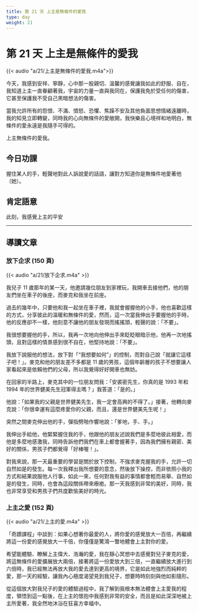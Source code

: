 ```yaml
---
title: 第 21 天 上主是無條件的愛我
type: day
weight: 21
---
```


# 第 21 天 上主是無條件的愛我

{{< audio "a/21/上主是無條件的愛我.m4a">}}

今天，我感到安祥、寧靜，心中那一股親切、溫馨的感覺讓我如此的舒服、自在，我知道上主一直眷顧著我，宇宙的力量一直與我同在，保護我免於受任何的傷害，它甚至保護我不受自己黑暗想法的傷害。

當我允許所有的怨恨、不滿、憤怒、恐懼、焦躁不安及其他負面思想情緒遠離時，我的知見立即轉變，同時我的心向無條件的愛敞開，我快樂且心境祥和地明白，無條件的愛永遠是我隨手可得的。

上主無條件的愛我。


## 今日功課

握住某人的手，輕聲地對此人訴說愛的話語，讓對方知道你是無條件地愛著他（她）。

## 肯定語意

此刻，我感覺上主的平安

---

## 導讀文章

### 放下企求 (150 頁)

{{< audio "a/21/放下企求.m4a" >}}

我兒子 11 歲那年的某一天，他邀請幾位朋友到家裡玩，我開車去接他們，他的朋友們坐在車子的後座，而麥克和我坐在前座。

過去的幾年中，只要他和我一起坐在車子裡，我就會握握他的小手，他也喜歡這樣的方式，分享彼此的溫暖和無條件的愛，然而，這一次當我伸出手要握他的手時，他的反應卻不一樣，他刻意不讓他的朋友發現而搖搖頭，輕聲的說：「不要」。

我很想要握他的手，所以，我再一次地向他伸出手來眨眨眼暗示他，他再一次地搖頭，且對這樣的情景感到很不自在，他堅持地說：「不要」。

我放下說服他的想法，放下對「“我想要如何”」的控制，而對自己說「就讓它這樣子吧！」。麥克和他的朋友差不多都是 11 歲的男孩，這個年齡層的孩子不想要讓人家看起來是依賴他們的父母，所以我覺得好好開車也無妨。

在回家的半路上，麥克其中的一位朋友問我：「安裘密先生，你真的是 1993 年和 1994 年的世界健美先生冠軍得主嗎？」我答道：「是的。」

他說：「如果我的父親是世界健美先生，我一定會高興的不得了。」接著，他轉向麥克說：「你很幸運有這麼疼愛你的父親，而且，還是世界健美先生呢！」

突然之間麥克伸出他的手，彈指劈啪作響地說：「爹地，手、手。」

我伸出手給他，他緊緊握住我的手，他跟他的朋友述說我們是多麼地彼此相愛，而他是多麼地感激我，同時告訴他們我們在車上都會握著手，因為我們擁有親密、美好的關係，男孩子們都覺得「好棒喔！」。

對我來說，那一天最重要的學習是關於放下控制，不強求麥克握我的手，允許一切自然如是的發生。每一次我釋出我所想要的意念，然後放下操控，而非依照小我的方式和結果說服他人行事，如此一來，任何對我有益的事情都會輕而易舉、自然如是的發生，同時，也會為這段關係帶來療癒。那一天我感到非常的美好，同時，我也非常享受和男孩子們共度歡愉美好的時光。

### 上主之愛 (152 頁)

{{< audio "a/21/上主的愛.m4a" >}}

「奇蹟課程」中談到：如果心想著你最愛的人，將你愛的感覺放大一百倍，再繼續將這一份愛的感覺放大一千倍，你僅僅是驚鴻一瞥地體會上主對你的愛。

希望能體驗、瞭解上主偉大、浩瀚的愛，我在靜心冥想中去感覺對兒子麥克的愛，將這無條件的愛擴展放大兩倍，接著將這一份愛放大到三倍，一直繼續放大進行到六倍時，我已經無法再放大我的愛去達到更高的境界，它是如此地強烈而純粹的愛，那一天的經驗，讓我內心極度渴望見到我兒子，想要時時刻刻與他如影隨形。

從這個放大對我兒子的愛的體驗過程中，我了解到我根本無法體會上主愛我的程度，領悟到這一點後，在上主的懷抱中我感到非常的安全，而且是如此深深地被上主所愛著，我全然地沐浴在狂喜方幸福中。
